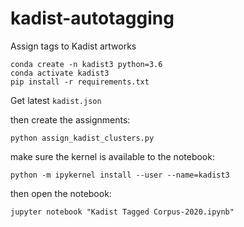 # kadist-autotagging
Assign tags to Kadist artworks

```
conda create -n kadist3 python=3.6
conda activate kadist3
pip install -r requirements.txt
```

Get latest `kadist.json`

then create the assignments:

```
python assign_kadist_clusters.py

```

make sure the kernel is available to the notebook:

```
python -m ipykernel install --user --name=kadist3

```

then open the notebook:

```
jupyter notebook "Kadist Tagged Corpus-2020.ipynb"

```
